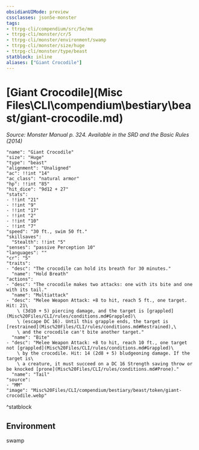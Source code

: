 ```yaml
---
obsidianUIMode: preview
cssclasses: json5e-monster
tags:
- ttrpg-cli/compendium/src/5e/mm
- ttrpg-cli/monster/cr/5
- ttrpg-cli/monster/environment/swamp
- ttrpg-cli/monster/size/huge
- ttrpg-cli/monster/type/beast
statblock: inline
aliases: ["Giant Crocodile"]
---
```

# [Giant Crocodile](Misc Files\CLI\compendium\bestiary\beast/giant-crocodile.md)
*Source: Monster Manual p. 324. Available in the <span title='Systems Reference Document (5.1)'>SRD</span> and the Basic Rules (2014)*  

```statblock
"name": "Giant Crocodile"
"size": "Huge"
"type": "beast"
"alignment": "Unaligned"
"ac": !!int "14"
"ac_class": "natural armor"
"hp": !!int "85"
"hit_dice": "9d12 + 27"
"stats":
- !!int "21"
- !!int "9"
- !!int "17"
- !!int "2"
- !!int "10"
- !!int "7"
"speed": "30 ft., swim 50 ft."
"skillsaves":
  "Stealth": !!int "5"
"senses": "passive Perception 10"
"languages": ""
"cr": "5"
"traits":
- "desc": "The crocodile can hold its breath for 30 minutes."
  "name": "Hold Breath"
"actions":
- "desc": "The crocodile makes two attacks: one with its bite and one with its tail."
  "name": "Multiattack"
- "desc": "Melee Weapon Attack: +8 to hit, reach 5 ft., one target. Hit: 21\
    \ (3d10 + 5) piercing damage, and the target is [grappled](Misc%20Files/CLI/rules/conditions.md#Grappled)\
    \ (escape DC 16). Until this grapple ends, the target is [restrained](Misc%20Files/CLI/rules/conditions.md#Restrained),\
    \ and the crocodile can't bite another target."
  "name": "Bite"
- "desc": "Melee Weapon Attack: +8 to hit, reach 10 ft., one target not [grappled](Misc%20Files/CLI/rules/conditions.md#Grappled)\
    \ by the crocodile. Hit: 14 (2d8 + 5) bludgeoning damage. If the target is\
    \ a creature, it must succeed on a DC 16 Strength saving throw or be knocked [prone](Misc%20Files/CLI/rules/conditions.md#Prone)."
  "name": "Tail"
"source":
- "MM"
"image": "Misc%20Files/CLI/compendium/bestiary/beast/token/giant-crocodile.webp"
```
^statblock

## Environment

swamp